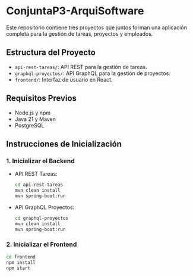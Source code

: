 # ConjuntaP3-ArquiSoftware
Este repositorio contiene tres proyectos que juntos forman una aplicación completa para la gestión de tareas, proyectos y empleados.

## Estructura del Proyecto
- `api-rest-tareas/`: API REST para la gestión de tareas.
- `graphql-proyectos/`: API GraphQL para la gestión de proyectos.
- `frontend/`: Interfaz de usuario en React.

## Requisitos Previos
- Node.js y npm
- Java 21 y Maven
- PostgreSQL

## Instrucciones de Inicialización

### 1. Inicializar el Backend
- API REST Tareas:
  ```bash
  cd api-rest-tareas
  mvn clean install
  mvn spring-boot:run
  ```
- API GraphQL Proyectos:
  ```bash
  cd graphql-proyectos
  mvn clean install
  mvn spring-boot:run
  ```

### 2. Inicializar el Frontend
```bash
cd frontend
npm install
npm start
